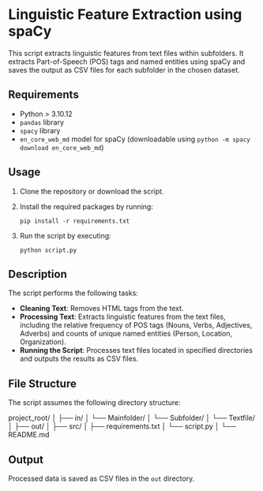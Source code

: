 # Linguistic Feature Extraction using spaCy

This script extracts linguistic features from text files within subfolders. It extracts Part-of-Speech (POS) tags and named entities using spaCy and saves the output as CSV files for each subfolder in the chosen dataset.

## Requirements

- Python > 3.10.12
- `pandas` library
- `spacy` library
- `en_core_web_md` model for spaCy (downloadable using `python -m spacy download en_core_web_md`)

## Usage

1. Clone the repository or download the script.

2. Install the required packages by running:
    ```
    pip install -r requirements.txt
    ```

3. Run the script by executing:
    ```
    python script.py
    ```

## Description

The script performs the following tasks:

- **Cleaning Text**: Removes HTML tags from the text.
- **Processing Text**: Extracts linguistic features from the text files, including the relative frequency of POS tags (Nouns, Verbs, Adjectives, Adverbs) and counts of unique named entities (Person, Location, Organization).
- **Running the Script**: Processes text files located in specified directories and outputs the results as CSV files.

## File Structure
The script assumes the following directory structure:

project_root/
│
├── in/
│   └── Mainfolder/
│       └── Subfolder/
│           └── Textfile/
│
├── out/
│
├── src/
│   ├── requirements.txt
│   └── script.py
│
└── README.md

## Output

Processed data is saved as CSV files in the `out` directory. 
